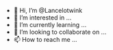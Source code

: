 - 👋 Hi, I’m @Lancelotwink
- 👀 I’m interested in ...
- 🌱 I’m currently learning ...
- 💞️ I’m looking to collaborate on ...
- 📫 How to reach me ...

<!---
Lancelotwink/Lancelotwink is a ✨ special ✨ repository because its `README.md` (this file) appears on your GitHub profile.
You can click the Preview link to take a look at your changes.
--->
